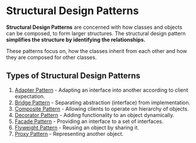 # Structural Design Patterns
**Structural Design Patterns** are concerned with how classes and objects can be composed, to form larger structures.
The structural design pattern **simplifies the structure by identifying the relationships.**

These patterns focus on, how the classes inherit from each other and how they are composed for other classes.

## Types of Structural Design Patterns
1. [Adapter Pattern](./adapterpattern/patterndescription/AdapterPattern.md) - Adapting an interface into another according to client expectation.
2. [Bridge Pattern](./bridgepattern/patterndescription/BridgePattern.md) - Separating abstraction (interface) from implementation.
3. [Composite Pattern](./compositepattern/patterndescription/CompositePattern.md) - Allowing clients to operate on hierarchy of objects.
4. [Decorator Pattern](./decoratorpattern/patterndescription/DecoratorPattern.md) - Adding functionality to an object dynamically.
5. [Facade Pattern](./facadepattern/patterndescription/FacadePattern.md) - Providing an interface to a set of interfaces.
6. [Flyweight Pattern](./flyweightpattern/patterndescription/FlyweightPattern.md) - Reusing an object by sharing it.
7. [Proxy Pattern](./proxypattern/patterndescription/ProxyPattern.md) - Representing another object.
